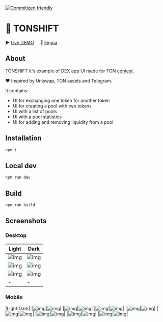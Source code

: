 [![Commitizen friendly](https://img.shields.io/badge/commitizen-friendly-brightgreen.svg)](http://commitizen.github.io/cz-cli/)

# 💎 TONSHIFT

▶️ [Live DEMO](https://zubarevegor.github.io/TonShift/)&nbsp;&nbsp;&nbsp;&nbsp;&nbsp;🎨 [Figma](https://www.figma.com/file/oBBa98DHNBjIafbUxDHXIa/TonShift?node-id=0%3A1) 

## About

TONSHIFT it's example of DEX app UI made for TON [contest](https://github.com/ton-blockchain/TIPs/issues/42).

❤️ Inspired by Uniswap, TON assets and Telegram.

It contains:
<ul>
<li>UI for exchanging one token for another token</li>
<li>UI for creating a pool with two tokens</li>
<li>UI with a list of pools</li>
<li>UI with a pool statistics</li>
<li>UI for adding and removing liquidity from a pool</li>
</ul>

## Installation

```bash
npm i
```

## Local dev

```bash
npm run dev
```

## Build

```bash
npm run build
```

## Screenshots

### Desktop

|Light|Dark|
|-|-|
|![img](https://github.com/ZubarevEgor/TonShift/blob/main/src/assets/docs/swap%20desktop.png)|![img](https://github.com/ZubarevEgor/TonShift/blob/main/src/assets/docs/swap%20desktop%20dark.png)|
|![img](https://github.com/ZubarevEgor/TonShift/blob/main/src/assets/docs/pools%20desktop.png)|![img](https://github.com/ZubarevEgor/TonShift/blob/main/src/assets/docs/pools%20desktop%20dark.png)|
|![img](https://github.com/ZubarevEgor/TonShift/blob/main/src/assets/docs/pool%20statistics%20desktop.png)|![img](https://github.com/ZubarevEgor/TonShift/blob/main/src/assets/docs/pools%20statistics%20desktop%20dark.png)|
|-|-|

### Mobile
|Light|Dark|
|![img](https://github.com/ZubarevEgor/TonShift/blob/main/src/assets/docs/swap%20mobile.png)|![img](https://github.com/ZubarevEgor/TonShift/blob/main/src/assets/docs/swap%20mobile%20dark.png)|
|![img](https://github.com/ZubarevEgor/TonShift/blob/main/src/assets/docs/swap%20%20details%20mobile.png)|![img](https://github.com/ZubarevEgor/TonShift/blob/main/src/assets/docs/swap%20details%20mobile%20dark.png)|
|![img](https://github.com/ZubarevEgor/TonShift/blob/main/src/assets/docs/settings%20mobile.png)|![img](![img]https://github.com/ZubarevEgor/TonShift/blob/main/src/assets/docs/settings%20mobile%20dark.png)|
|![img](https://github.com/ZubarevEgor/TonShift/blob/main/src/assets/docs/pools%20mobile.png)|![img](https://github.com/ZubarevEgor/TonShift/blob/main/src/assets/docs/pools%20mobile%20dark.png)|
|![img](https://github.com/ZubarevEgor/TonShift/blob/main/src/assets/docs/pool%20statistics%20mobile.png)|![img](https://github.com/ZubarevEgor/TonShift/blob/main/src/assets/docs/pool%20statistics%20mobile%20dark.png)|
|![img](https://github.com/ZubarevEgor/TonShift/blob/main/src/assets/docs/add%20liquidity%20mobile.png)|![img](https://github.com/ZubarevEgor/TonShift/blob/main/src/assets/docs/add%20liquidity%20mobile%20dark.png)|
|![img](https://github.com/ZubarevEgor/TonShift/blob/main/src/assets/docs/tokens%20mobile.png)|![img](https://github.com/ZubarevEgor/TonShift/blob/main/src/assets/docs/tokens%20mobile%20dark.png)|
|![img](https://github.com/ZubarevEgor/TonShift/blob/main/src/assets/docs/wallets%20mobile.png)|![img](https://github.com/ZubarevEgor/TonShift/blob/main/src/assets/docs/wallet%20mobile%20dark.png)|